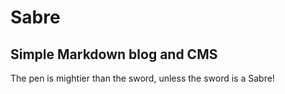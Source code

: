 Sabre
=====

Simple Markdown blog and CMS
----------------------------

The pen is mightier than the sword, unless the sword is a Sabre!

